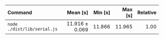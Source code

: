 | Command                     |       Mean [s] | Min [s] | Max [s] | Relative |
| :-------------------------- | -------------: | ------: | ------: | -------: |
| `node ./dist/lib/serial.js` | 11.916 ± 0.069 |  11.866 |  11.965 |     1.00 |
